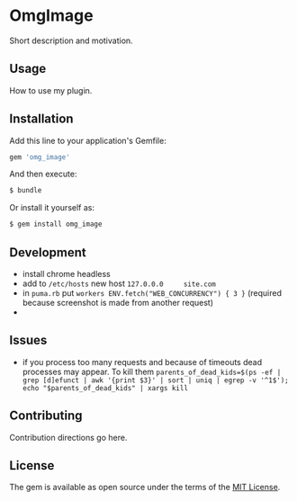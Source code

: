 # OmgImage
Short description and motivation.

## Usage
How to use my plugin.

## Installation
Add this line to your application's Gemfile:

```ruby
gem 'omg_image'
```

And then execute:
```bash
$ bundle
```

Or install it yourself as:
```bash
$ gem install omg_image
```

## Development

- install chrome headless 
- add to `/etc/hosts` new host `127.0.0.0     site.com`
- in `puma.rb` put `workers ENV.fetch("WEB_CONCURRENCY") { 3 }` (required because screenshot is made from another request)
- 

## Issues

- if you process too many requests and because of timeouts dead processes may appear. To kill them `parents_of_dead_kids=$(ps -ef | grep [d]efunct | awk '{print $3}' | sort | uniq | egrep -v '^1$'); echo "$parents_of_dead_kids" | xargs kill`

## Contributing
Contribution directions go here.

## License
The gem is available as open source under the terms of the [MIT License](https://opensource.org/licenses/MIT).
